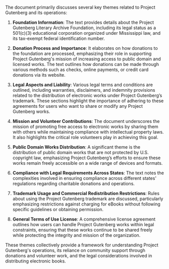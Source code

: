 The document primarily discusses several key themes related to Project Gutenberg and its operations:

1. **Foundation Information**: The text provides details about the Project Gutenberg Literary Archive Foundation, including its legal status as a 501(c)(3) educational corporation organized under Mississippi law, and its tax-exempt federal identification number.

2. **Donation Process and Importance**: It elaborates on how donations to the foundation are processed, emphasizing their role in supporting Project Gutenberg's mission of increasing access to public domain and licensed works. The text outlines how donations can be made through various methods such as checks, online payments, or credit card donations via its website.

3. **Legal Aspects and Liability**: Various legal terms and conditions are outlined, including warranties, disclaimers, and indemnity provisions related to the distribution of electronic works under Project Gutenberg’s trademark. These sections highlight the importance of adhering to these agreements for users who want to share or modify any Project Gutenberg works.

4. **Mission and Volunteer Contributions**: The document underscores the mission of promoting free access to electronic works by sharing them with others while maintaining compliance with intellectual property laws. It also highlights the critical role volunteers play in achieving this goal.

5. **Public Domain Works Distribution**: A significant theme is the distribution of public domain works that are not protected by U.S. copyright law, emphasizing Project Gutenberg’s efforts to ensure these works remain freely accessible on a wide range of devices and formats.

6. **Compliance with Legal Requirements Across States**: The text notes the complexities involved in ensuring compliance across different states' regulations regarding charitable donations and operations.

7. **Trademark Usage and Commercial Redistribution Restrictions**: Rules about using the Project Gutenberg trademark are discussed, particularly emphasizing restrictions against charging for eBooks without following specific guidelines or obtaining permission.

8. **General Terms of Use License**: A comprehensive license agreement outlines how users can handle Project Gutenberg works within legal constraints, ensuring that these works continue to be shared freely while protecting the integrity and mission of the organization.

These themes collectively provide a framework for understanding Project Gutenberg's operations, its reliance on community support through donations and volunteer work, and the legal considerations involved in distributing electronic books.